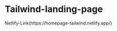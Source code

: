 
# Tailwind-landing-page
<div> <span>Netlify-Link(https://homepage-tailwind.netlify.app/)</span></div>
